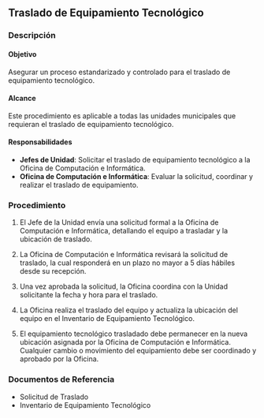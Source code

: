 ## Traslado de Equipamiento Tecnológico

### Descripción

#### Objetivo

Asegurar un proceso estandarizado y controlado para el traslado de equipamiento tecnológico.

#### Alcance

Este procedimiento es aplicable a todas las unidades municipales que requieran el traslado de equipamiento tecnológico.

#### Responsabilidades

- **Jefes de Unidad**: Solicitar el traslado de equipamiento tecnológico a la Oficina de Computación e Informática.
- **Oficina de Computación e Informática**: Evaluar la solicitud, coordinar y realizar el traslado de equipamiento.

### Procedimiento

1. El Jefe de la Unidad envía una solicitud formal a la Oficina de Computación e Informática, detallando el equipo a trasladar y la ubicación de traslado.

2. La Oficina de Computación e Informática revisará la solicitud de traslado, la cual responderá en un plazo no mayor a 5 días hábiles desde su recepción.

3. Una vez aprobada la solicitud, la Oficina coordina con la Unidad solicitante la fecha y hora para el traslado.

4. La Oficina realiza el traslado del equipo y actualiza la ubicación del equipo en el Inventario de Equipamiento Tecnológico.

5. El equipamiento tecnológico trasladado debe permanecer en la nueva ubicación asignada por la Oficina de Computación e Informática. Cualquier cambio o movimiento del equipamiento debe ser coordinado y aprobado por la Oficina.

### Documentos de Referencia

- Solicitud de Traslado
- Inventario de Equipamiento Tecnológico
